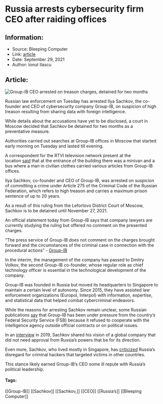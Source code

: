 # Russia arrests cybersecurity firm CEO after raiding offices
### 

## Information:
+ Source: Bleeping Computer
+ Link: [article](https://www.bleepingcomputer.com/news/security/russia-arrests-cybersecurity-firm-ceo-after-raiding-offices/)
+ Date: September 29, 2021
+ Author: Ionut Ilascu


## Article:
![Group-IB CEO arrested on treason charges, detained for two months](https://www.bleepstatic.com/content/posts/2021/09/29/IlyaSachkov.jpg)


Russian law enforcement on Tuesday has arrested Ilya Sachkov, the co-founder and CEO of cybersecurity company Group-IB, on suspicion of high treason resulting from sharing data with foreign intelligence.


While details about the accusations have yet to be disclosed, a court in Moscow decided that Sachkov be detained for two months as a preventative measure.


Authorities carried out searches at Group-IB offices in Moscow that started early morning on Tuesday and lasted till evening.


A correspondent for the RTVI television network present at the location [said](https://rtvi.com/news/gendirektor-group-ib-zaderzhan-po-podozreniyu-v-gosizmene/) that at the entrance of the building there was a minivan and a bus where a man in civilian clothes carried various articles from Group-IB offices.


Ilya Sachkov, co-founder and CEO of Group-IB, was arrested on suspicion of committing a crime under Article 275 of the Criminal Code of the Russian Federation, which refers to high treason and carries a maximum prison sentence of up to 20 years.


As a result of this ruling from the Lefortovo District Court of Moscow, Sachkov is to be detained until November 27, 2021.


An official statement today from Group-IB says that company lawyers are currently studying the ruling but offered no comment on the presented charges.



“The press service of Group-IB does not comment on the charges brought forward and the circumstances of the criminal case in connection with the procedural actions” - [Group-IB](https://www.group-ib.ru/media/official-statement-sachkov-innocence/)



In the interim, the management of the company has passed to Dmitry Volkov, the second Group-IB co-founder, whose regular role as chief technology officer is essential in the technological development of the company.


Group-IB was founded in Russia but moved its headquarters to Singapore to maintain a certain level of autonomy. Since 2015, they have assisted law enforcement organizations (Europol, Interpol) with information, expertise, and statistical data that helped combat cybercriminal endeavors.


While the reasons for arresting Sachkov remain unclear, some Russian publications [say](http://enter%20urlhttps//dailystorm.ru/news/istochnik-fsb-dolgo-ohotilas-za-glavoy-group-ib?utm_source=telegram&utm_medium=social&utm_campaign=dailystorm.ru-news-istochnik-fsb) that Group-IB has been under pressure from the country’s Federal Security Service (FSB) because it refused to cooperate with the intelligence agency outside official contracts or on political issues.


In an [interview](https://www.youtube.com/watch?v=zylY92jRzxs) in 2019, Sachkov shared his vision of a global company that did not need approval from Russia’s powers that be for its direction.


Even more, Sachkov, who lived mostly in Singapore, has [criticized](https://www.bloomberg.com/news/articles/2020-11-13/a-russian-cyber-guru-finds-ways-to-distance-company-from-kremlin) Russia’s disregard for criminal hackers that targeted victims in other countries.


This stance likely earned Group-IB’s CEO some ill repute with Russia’s political leadership.




#### Tags:
[[Group-IB]] [[Sachkov]] [[Sachkov,]] [[CEO]] [[Russia’s]] [[Bleeping Computer]]
